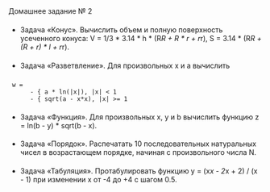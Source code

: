 ##
Домашнее задание № 2


####
- Задача «Конус». Вычислить объем и полную поверхность усеченного конуса:
V = 1/3 * 3.14 * h * (R*R + R * r + r*r),
S = 3.14 * (R*R + (R + r) * l + r*r).


####
- Задача «Разветвление». Для произвольных x и a вычислить
#####
     w = 
          - { a * ln(|x|), |x| < 1
          - { sqrt(a - x*x), |x| >= 1


####
- Задача «Функция». Для произвольных x, y и b вычислить функцию z = ln(b - y) * sqrt(b - x).



####
- Задача «Порядок». Распечатать 10 последовательных натуральных чисел в возрастающем порядке, начиная с
произвольного числа N.


####
- Задача «Табуляция». Протабулировать функцию y = (x*x - 2*x + 2) / (x - 1) при изменении x от -4 до +4 с шагом 0.5. 
